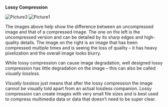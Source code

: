 **Lossy Compression**


![Picture3](https://user-images.githubusercontent.com/112021619/206053588-5634f68e-1f59-408e-81c1-e17f9a46edb9.jpg)
![Picture1](https://user-images.githubusercontent.com/112021619/206053515-4f243d87-5465-40bf-983f-9d4b98359aea.jpg)


The images above help show the difference between an uncompressed image and that of a compressed image. The one on the left is the uncompressed version and can be detailed by its sharp edges and high-quality details. The image on the right is an image that has been compressed multiple times and is seeing the loss of quality – it has heavy pixelization and the overall image looks blurry. 


While lossy compression can cause image degradation, well designed lossy compression has little degradation on the image – this can also be called _visually lossless._ 

_Visually lossless_ just means that after the lossy compression the image cannot be visually told apart from an actual lossless companion. Lossy compression can create images with very small file sizes and is best used to compress multimedia data or data that doesn’t need to be super clear.
